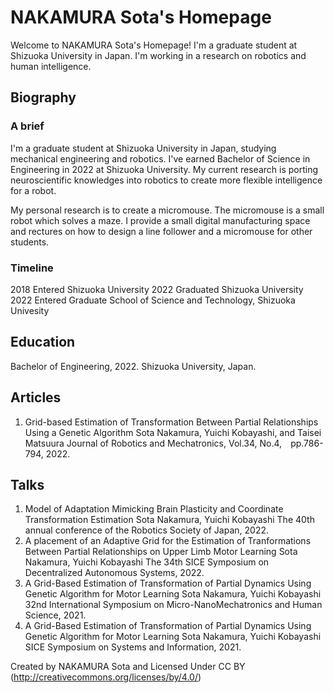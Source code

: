 # NAKAMURA Sota's Homepage

Welcome to NAKAMURA Sota's Homepage! I'm a graduate student at Shizuoka University in Japan. I'm working in a research on robotics and human intelligence.

## Biography
### A brief

I'm a graduate student at Shizuoka University in Japan, studying mechanical engineering and robotics. I've earned Bachelor of Science in Engineering in 2022 at Shizuoka University. My current research is porting neuroscientific knowledges into robotics to create more flexible intelligence for a robot.

My personal research is to create a micromouse. The micromouse is a small robot which solves a maze. I provide a small digital manufacturing space and rectures on how to design a line follower and a micromouse for other students.

### Timeline
2018	Entered Shizuoka University
2022	Graduated Shizuoka University
2022	Entered Graduate School of Science and Technology, Shizuoka Univesity

## Education
Bachelor of Engineering, 2022.
Shizuoka University, Japan.

## Articles
1. Grid-based Estimation of Transformation Between Partial Relationships Using a Genetic Algorithm
Sota Nakamura, Yuichi Kobayashi, and Taisei Matsuura
Journal of Robotics and Mechatronics, Vol.34, No.4, pp.786-794, 2022.

## Talks
1. Model of Adaptation Mimicking Brain Plasticity and Coordinate Transformation Estimation
Sota Nakamura, Yuichi Kobayashi
The 40th annual conference of the Robotics Society of Japan, 2022. 
1. A placement of an Adaptive Grid for the Estimation of Tranformations Between Partial Relationships on Upper Limb Motor Learning
Sota Nakamura, Yuichi Kobayashi
The 34th SICE Symposium on Decentralized Autonomous Systems, 2022. 
1. A Grid-Based Estimation of Transformation of Partial Dynamics Using Genetic Algorithm for Motor Learning
Sota Nakamura, Yuichi Kobayashi
32nd International Symposium on Micro-NanoMechatronics and Human Science, 2021. 
1. A Grid-Based Estimation of Transformation of Partial Dynamics Using Genetic Algorithm for Motor Learning
Sota Nakamura, Yuichi Kobayashi
SICE Symposium on Systems and Information, 2021.

Created by NAKAMURA Sota and Licensed Under CC BY (http://creativecommons.org/licenses/by/4.0/) 
